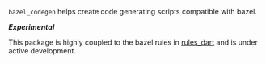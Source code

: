 `bazel_codegen` helps create code generating scripts compatible with bazel.

_**Experimental**_

This package is highly coupled to the bazel rules in [rules_dart] and is under
active development.

[rules_dart]: https://github.com/dart-lang/rules_dart
